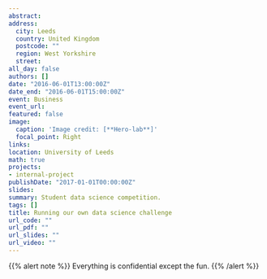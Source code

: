 ```yaml
---
abstract:
address:
  city: Leeds
  country: United Kingdom
  postcode: ""
  region: West Yorkshire
  street:
all_day: false
authors: []
date: "2016-06-01T13:00:00Z"
date_end: "2016-06-01T15:00:00Z"
event: Business
event_url:
featured: false
image:
  caption: 'Image credit: [**Hero-lab**]'
  focal_point: Right
links:
location: University of Leeds
math: true
projects:
- internal-project
publishDate: "2017-01-01T00:00:00Z"
slides:
summary: Student data science competition.
tags: []
title: Running our own data science challenge
url_code: ""
url_pdf: ""
url_slides: ""
url_video: ""
---
```


{{% alert note %}}
Everything is confidential except the fun.
{{% /alert %}}
